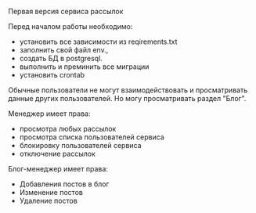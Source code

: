 Первая версия сервиса рассылок

Перед началом работы необходимо: 
  - установить все зависимости из reqirements.txt
  - заполнить свой файл env., 
  - создать БД в postgresql. 
  - выполнить и преминить все миграции
  - установить crontab


Обычные пользователи не могут взаимодействовать и просматривать данные других пользователей. Но могу просматривать
раздел "Блог".

Менеджер имеет права:
- просмотра любых рассылок
- просмотра списка пользователей сервиса
- блокировку пользователей сервиса
- отключение рассылок

Блог-менеджер имеет права:
- Добавления постов в блог
- Изменение постов
- Удаление постов




